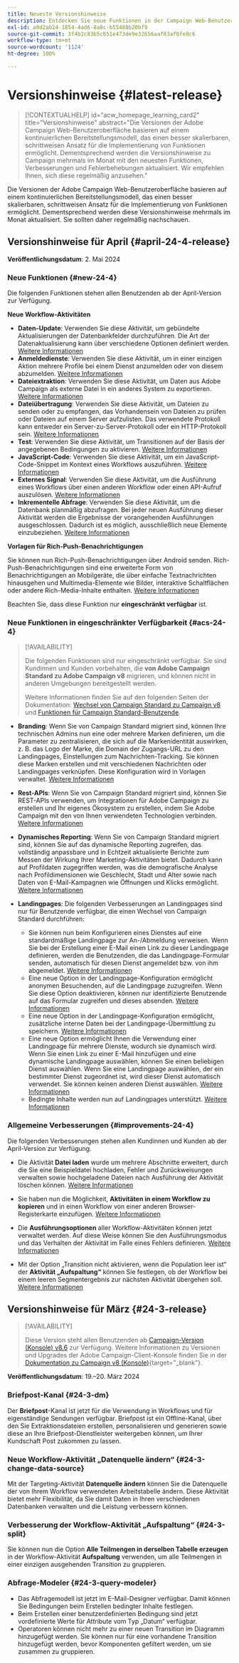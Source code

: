 ```yaml
---
title: Neueste Versionshinweise
description: Entdecken Sie neue Funktionen in der Campaign Web-Benutzeroberfläche.
exl-id: a0d2ab24-1854-4ad6-8a8c-b55488b20bf9
source-git-commit: 3f4b2c83b5c651e473de9e32656aaf83af6fe8c6
workflow-type: tm+mt
source-wordcount: '1124'
ht-degree: 100%

---
```


# Versionshinweise {#latest-release}

>[!CONTEXTUALHELP]
>id="acw_homepage_learning_card2"
>title="Versionshinweise"
>abstract="Die Versionen der Adobe Campaign Web-Benutzeroberfläche basieren auf einem kontinuierlichen Bereitstellungsmodell, das einen besser skalierbaren, schrittweisen Ansatz für die Implementierung von Funktionen ermöglicht. Dementsprechend werden die Versionshinweise zu Campaign mehrmals im Monat mit den neuesten Funktionen, Verbesserungen und Fehlerbehebungen aktualisiert. Wir empfehlen Ihnen, sich diese regelmäßig anzusehen."

<!--Last update: **March 19, 2024**-->

Die Versionen der Adobe Campaign Web-Benutzeroberfläche basieren auf einem kontinuierlichen Bereitstellungsmodell, das einen besser skalierbaren, schrittweisen Ansatz für die Implementierung von Funktionen ermöglicht. Dementsprechend werden diese Versionshinweise mehrmals im Monat aktualisiert. Sie sollten daher regelmäßig nachschauen.

## Versionshinweise für April {#april-24-4-release}

**Veröffentlichungsdatum**: 2. Mai 2024

### Neue Funktionen {#new-24-4}

Die folgenden Funktionen stehen allen Benutzenden ab der April-Version zur Verfügung.

**Neue Workflow-Aktivitäten**

* **Daten-Update**: Verwenden Sie diese Aktivität, um gebündelte Aktualisierungen der Datenbankfelder durchzuführen. Die Art der Datenaktualisierung kann über verschiedene Optionen definiert werden. [Weitere Informationen](../workflows/activities/update-data.md)
* **Anmeldedienste**: Verwenden Sie diese Aktivität, um in einer einzigen Aktion mehrere Profile bei einem Dienst anzumelden oder von diesem abzumelden. [Weitere Informationen](../workflows/activities/subscription-services.md)
* **Dateiextraktion**: Verwenden Sie diese Aktivität, um Daten aus Adobe Campaign als externe Datei in ein anderes System zu exportieren. [Weitere Informationen](../workflows/activities/extract-file.md)
* **Dateiübertragung**: Verwenden Sie diese Aktivität, um Dateien zu senden oder zu empfangen, das Vorhandensein von Dateien zu prüfen oder Dateien auf einem Server aufzulisten. Das verwendete Protokoll kann entweder ein Server-zu-Server-Protokoll oder ein HTTP-Protokoll sein. [Weitere Informationen](../workflows/activities/transfer-file.md)
* **Test**: Verwenden Sie diese Aktivität, um Transitionen auf der Basis der angegebenen Bedingungen zu aktivieren. [Weitere Informationen](../workflows/activities/test.md)
* **JavaScript-Code**: Verwenden Sie diese Aktivität, um ein JavaScript-Code-Snippet im Kontext eines Workflows auszuführen. [Weitere Informationen](../workflows/activities/javascript-code.md)
* **Externes Signal**: Verwenden Sie diese Aktivität, um die Ausführung eines Workflows über einen anderen Workflow oder einen API-Aufruf auszulösen. [Weitere Informationen](../workflows/activities/external-signal.md)
* **Inkrementelle Abfrage**: Verwenden Sie diese Aktivität, um die Datenbank planmäßig abzufragen. Bei jeder neuen Ausführung dieser Aktivität werden die Ergebnisse der vorangehenden Ausführungen ausgeschlossen. Dadurch ist es möglich, ausschließlich neue Elemente einzubeziehen. [Weitere Informationen](../workflows/activities/incremental-query.md)

**Vorlagen für Rich-Push-Benachrichtigungen**

Sie können nun Rich-Push-Benachrichtigungen über Android senden. Rich-Push-Benachrichtigungen sind eine erweiterte Form von Benachrichtigungen an Mobilgeräte, die über einfache Textnachrichten hinausgehen und Multimedia-Elemente wie Bilder, interaktive Schaltflächen oder andere Rich-Media-Inhalte enthalten. [Weitere Informationen](../push/rich-push.md)

Beachten Sie, dass diese Funktion nur **eingeschränkt verfügbar** ist.

<!--
* **Audit Trail**

The Audit trail feature constantly records a detailed log of actions and events taking place within the Adobe Campaign instance in real-time. It offers a convenient method to access a chronological record of data, addressing queries such as: the status of workflows, the latest individuals to modify them, or the activities performed by users within the instance.
-->

### Neue Funktionen in eingeschränkter Verfügbarkeit {#acs-24-4}

>[!AVAILABILITY]
>
>Die folgenden Funktionen sind nur eingeschränkt verfügbar. Sie sind Kundinnen und Kunden vorbehalten, die **von Adobe Campaign Standard zu Adobe Campaign v8** migrieren, und können nicht in anderen Umgebungen bereitgestellt werden.
>
>Weitere Informationen finden Sie auf den folgenden Seiten der Dokumentation: [Wechsel von Campaign Standard zu Campaign v8](../rn/acs-migration.md) und [Funktionen für Campaign Standard-Benutzende](https://experienceleague.adobe.com/docs/experience-cloud/campaign/campaign-standard-migration-home.html?lang=de).

* **Branding**: Wenn Sie von Campaign Standard migriert sind, können Ihre technischen Admins nun eine oder mehrere Marken definieren, um die Parameter zu zentralisieren, die sich auf die Markenidentität auswirken, z. B. das Logo der Marke, die Domain der Zugangs-URL zu den Landingpages, Einstellungen zum Nachrichten-Tracking. Sie können diese Marken erstellen und mit verschiedenen Nachrichten oder Landingpages verknüpfen. Diese Konfiguration wird in Vorlagen verwaltet. [Weitere Informationen](https://experienceleague.adobe.com/docs/experience-cloud/campaign/branding/branding-gs.html?lang=de)

* **Rest-APIs**: Wenn Sie von Campaign Standard migriert sind, können Sie REST-APIs verwenden, um Integrationen für Adobe Campaign zu erstellen und Ihr eigenes Ökosystem zu erstellen, indem Sie Adobe Campaign mit den von Ihnen verwendeten Technologien verbinden. [Weitere Informationen](https://experienceleague.adobe.com/docs/experience-cloud/campaign/apis/get-started-apis.html?lang=de)

* **Dynamisches Reporting**: Wenn Sie von Campaign Standard migriert sind, können Sie auf das dynamische Reporting zugreifen, das vollständig anpassbare und in Echtzeit aktualisierte Berichte zum Messen der Wirkung Ihrer Marketing-Aktivitäten bietet. Dadurch kann auf Profildaten zugegriffen werden, was die demografische Analyse nach Profildimensionen wie Geschlecht, Stadt und Alter sowie nach Daten von E-Mail-Kampagnen wie Öffnungen und Klicks ermöglicht. [Weitere Informationen](https://experienceleague.adobe.com/docs/experience-cloud/campaign/reporting/get-started-reporting.html?lang=de)

* **Landingpages**: Die folgenden Verbesserungen an Landingpages sind nur für Benutzende verfügbar, die einen Wechsel von Campaign Standard durchführen:

   * Sie können nun beim Konfigurieren eines Dienstes auf eine standardmäßige Landingpage zur An-/Abmeldung verweisen. Wenn Sie bei der Erstellung einer E-Mail einen Link zu dieser Landingpage definieren, werden die Benutzenden, die das Landingpage-Formular senden, automatisch für diesen Dienst angemeldet bzw. von ihm abgemeldet. [Weitere Informationen](../audience/manage-services.md#create-service)
   * Eine neue Option in der Landingpage-Konfiguration ermöglicht anonymen Besuchenden, auf die Landingpage zuzugreifen. Wenn Sie diese Option deaktivieren, können nur identifizierte Benutzende auf das Formular zugreifen und dieses absenden. [Weitere Informationen](../landing-pages/create-lp.md#create-landing-page)
   * Eine neue Option in der Landingpage-Konfiguration ermöglicht, zusätzliche interne Daten bei der Landingpage-Übermittlung zu speichern. [Weitere Informationen](../landing-pages/create-lp.md#create-landing-page)
   * Eine neue Option ermöglicht Ihnen die Verwendung einer Landingpage für mehrere Dienste, wodurch sie dynamisch wird. Wenn Sie einen Link zu einer E-Mail hinzufügen und eine dynamische Landingpage auswählen, können Sie einen beliebigen Dienst auswählen. Wenn Sie eine Landingpage auswählen, der ein bestimmter Dienst zugeordnet ist, wird dieser Dienst automatisch verwendet. Sie können keinen anderen Dienst auswählen. [Weitere Informationen](../landing-pages/create-lp.md#define-actions-on-form-submission)
   * Bedingte Inhalte werden nun auf Landingpages unterstützt. [Weitere Informationen](../landing-pages/lp-content.md)

### Allgemeine Verbesserungen {#improvements-24-4}

Die folgenden Verbesserungen stehen allen Kundinnen und Kunden ab der April-Version zur Verfügung.
<!--**Workflow - Copy/Paste into another tab**: -->

* Die Aktivität **Datei laden** wurde um mehrere Abschnitte erweitert, durch die Sie eine Beispieldatei hochladen, Fehler und Zurückweisungen verwalten sowie hochgeladene Dateien nach Ausführung der Aktivität löschen können. [Weitere Informationen](../workflows/activities/load-file.md)


* Sie haben nun die Möglichkeit, **Aktivitäten in einem Workflow zu kopieren** und in einen Workflow von einer anderen Browser-Registerkarte einzufügen. [Weitere Informationen](../workflows/orchestrate-activities.md#copy-activities-copy)

<!--**Workflow - Execution options**: -->

* Die **Ausführungsoptionen** aller Workflow-Aktivitäten können jetzt verwaltet werden. Auf diese Weise können Sie den Ausführungsmodus und das Verhalten der Aktivität im Falle eines Fehlers definieren. [Weitere Informationen](../workflows/orchestrate-activities.md#execution-options-execution)

<!-- **Workflow - Split Activity - Support Skipping Empty Transition**: -->

* Mit der Option „Transition nicht aktivieren, wenn die Population leer ist“ der **Aktivität „Aufspaltung“** können Sie festlegen, ob der Workflow bei einem leeren Segmentergebnis zur nächsten Aktivität übergehen soll. [Weitere Informationen](../workflows/activities/split.md)

<!--* **Support of custom fields**
* **Custom fields** are additional attributes added to the out-of-the-box schemas through the Adobe Campaign console. In Campaign web user interface, these custom fields are now visible in various screens, for example the details of a profile or a test profile. In the web user interface, you cannot create custom fields, but you can now modify the way they display. [Read more](../administration/custom-fields.md)
-->

## Versionshinweise für März {#24-3-release}

>[!AVAILABILITY]
>
>Diese Version steht allen Benutzenden ab [Campaign-Version (Konsole) v8.6](https://experienceleague.adobe.com/docs/campaign/campaign-v8/releases/release-notes.html?lang=de) zur Verfügung. Weitere Informationen zu Versionen und Upgrades der Adobe Campaign-Client-Konsole finden Sie in der [Dokumentation zu Campaign v8 (Konsole)](https://experienceleague.adobe.com/docs/campaign/campaign-v8/releases/upgrades.html?lang=de){target="_blank"}.

**Veröffentlichungsdatum**: 19.–20. März 2024

### Briefpost-Kanal {#24-3-dm}

Der **Briefpost**-Kanal ist jetzt für die Verwendung in Workflows und für eigenständige Sendungen verfügbar. Briefpost ist ein Offline-Kanal, über den Sie Extraktionsdateien erstellen, personalisieren und generieren sowie diese an Ihre Briefpost-Dienstleister weitergeben können, um Ihrer Kundschaft Post zukommen zu lassen.

### Neue Workflow-Aktivität „Datenquelle ändern“ {#24-3-change-data-source}

Mit der Targeting-Aktivität **Datenquelle ändern** können Sie die Datenquelle der von Ihrem Workflow verwendeten Arbeitstabelle ändern. Diese Aktivität bietet mehr Flexibilität, da Sie damit Daten in Ihren verschiedenen Datenbanken verwalten und die Leistung verbessern können.

### Verbesserung der Workflow-Aktivität „Aufspaltung“ {#24-3-split}

Sie können nun die Option **Alle Teilmengen in derselben Tabelle erzeugen** in der Workflow-Aktivität **Aufspaltung** verwenden, um alle Teilmengen in einer einzigen ausgehenden Transition zu gruppieren. 

### Abfrage-Modeler {#24-3-query-modeler}

* Das Abfragemodell ist jetzt im E-Mail-Designer verfügbar. Damit können Sie Bedingungen beim Erstellen bedingter Inhalte festlegen. 
* Beim Erstellen einer benutzerdefinierten Bedingung sind jetzt vordefinierte Werte für Attribute vom Typ „Datum“ verfügbar. 
* Operatoren können nicht mehr zu einer neuen Transition im Diagramm hinzugefügt werden. Sie können nur für eine vorhandene Transition hinzugefügt werden, bevor Komponenten gefiltert werden, um sie zusammen zu gruppieren. 
